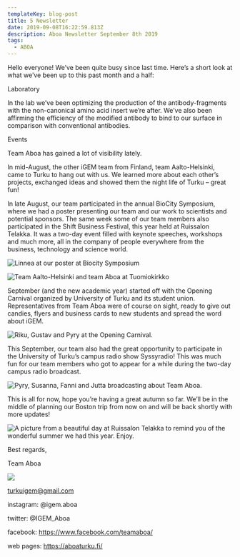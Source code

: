 ```yaml
---
templateKey: blog-post
title: 5 Newsletter
date: 2019-09-08T16:22:59.813Z
description: Aboa Newsletter September 8th 2019
tags:
  - ABOA
---
```

Hello everyone! We’ve been quite busy since last time. Here’s a short look at what we’ve been up to this past month and a half:

Laboratory

In the lab we’ve been optimizing the production of the antibody-fragments with the non-canonical amino acid insert we’re after. We’ve also been affirming the efficiency of the modified antibody to bind to our surface in comparison with conventional antibodies.

Events

Team Aboa has gained a lot of visibility lately. 

In mid-August, the other iGEM team from Finland, team Aalto-Helsinki, came to Turku to hang out with us. We learned more about each other’s projects, exchanged ideas and showed them the night life of Turku – great fun! 

In late August, our team participated in the annual BioCity Symposium, where we had a poster presenting our team and our work to scientists and potential sponsors. The same week some of our team members also participated in the Shift Business Festival, this year held at Ruissalon Telakka. It was a two-day event filled with keynote speeches, workshops and much more, all in the company of people everywhere from the business, technology and science world.



![](/img/bc-symposium.jpeg "Linnea at our poster at Biocity Symposium ")

![](/img/ah-kirkko.jpeg "Team Aalto-Helsinki and team Aboa at Tuomiokirkko")



September (and the new academic year) started off with the Opening Carnival organized by University of Turku and its student union. Representatives from Team Aboa were of course on sight, ready to give out candies, flyers and business cards to new students and spread the word about iGEM.

![](/img/avajaiskarnevaalit.jpeg "Riku, Gustav and Pyry at the Opening Carnival.")

This September, our team also had the great opportunity to participate in the University of Turku’s campus radio show Syssyradio! This was much fun for our team members who got to appear for a while during the two-day campus radio broadcast.

![](/img/syssyradiot.jpeg "Pyry, Susanna, Fanni and Jutta broadcasting about Team Aboa.")

This is all for now, hope you’re having a great autumn so far. We’ll be in the middle of planning our Boston trip from now on and will be back shortly with more updates!

![](/img/shifti.jpeg "A picture from a beautiful day at Ruissalon Telakka to remind you of the wonderful summer we had this year. Enjoy.")

Best regards,

Team Aboa

![](/img/apple-touch-icon-152x152.png)

turkuigem@gmail.com

instagram: @igem.aboa

twitter: @IGEM_Aboa

facebook: https://www.facebook.com/teamaboa/

web pages: https://aboaturku.fi/
